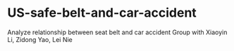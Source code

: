 # US-safe-belt-and-car-accident
Analyze relationship between seat belt and car accident
Group with Xiaoyin Li, Zidong Yao, Lei Nie
